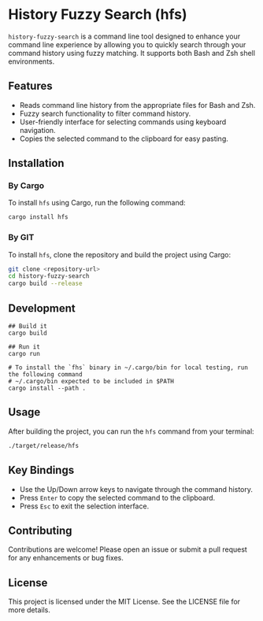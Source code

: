 # History Fuzzy Search (hfs)

`history-fuzzy-search` is a command line tool designed to enhance your command line experience by allowing you to quickly search through your command history using fuzzy matching. It supports both Bash and Zsh shell environments.

## Features

- Reads command line history from the appropriate files for Bash and Zsh.
- Fuzzy search functionality to filter command history.
- User-friendly interface for selecting commands using keyboard navigation.
- Copies the selected command to the clipboard for easy pasting.

## Installation

### By Cargo
To install `hfs` using Cargo, run the following command:

```bash
cargo install hfs
```

### By GIT

To install `hfs`, clone the repository and build the project using Cargo:

```bash
git clone <repository-url>
cd history-fuzzy-search
cargo build --release
```

## Development

```shell
## Build it
cargo build

## Run it 
cargo run

# To install the `fhs` binary in ~/.cargo/bin for local testing, run the following command
# ~/.cargo/bin expected to be included in $PATH
cargo install --path .
```

## Usage

After building the project, you can run the `hfs` command from your terminal:

```bash
./target/release/hfs
```

## Key Bindings

- Use the Up/Down arrow keys to navigate through the command history.
- Press `Enter` to copy the selected command to the clipboard.
- Press `Esc` to exit the selection interface.

## Contributing

Contributions are welcome! Please open an issue or submit a pull request for any enhancements or bug fixes.

## License

This project is licensed under the MIT License. See the LICENSE file for more details.